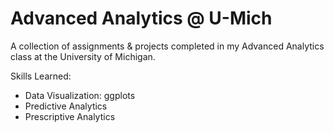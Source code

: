 # Advanced Analytics @ U-Mich

A collection of assignments & projects completed in my Advanced Analytics class at the University of Michigan.

Skills Learned:
- Data Visualization: ggplots
- Predictive Analytics
- Prescriptive Analytics


